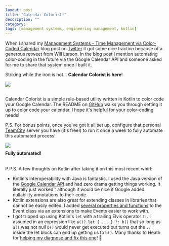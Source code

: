 ```yaml
---
layout: post
title: "Calendar Colorist!"
description: ""
category: 
tags: [management systems, engineering management, kotlin]
---
```


When I shared my [Management Systems - Time Management via Color-Coded Calendar][1] blog post on [Twitter][2] it got some nice traction because of a generous retweet from Will Larson. In the blog post I mention automating color-coding in the future via the Google Calendar API and someone asked for me to share that system once I built it.

Striking while the iron is hot... **Calendar Colorist is here**!

<div>
    <img class="rounded-corners" style="border: 1px; margin-top: 0px;" src="{{ site.images2020 }}/01-04/calendar-colorist.gif"/>
    <p class="caption-text" style="line-height: 1.5em; margin-bottom: 30px; margin-top: 6px;"></p>
</div>

Calendar Colorist is a simple rule-based utility written in Kotlin to color code your Google Calendar. The README on [GitHub][3] walks you through setting it up to color code your calendar. I hope it's helpful for your color-coding needs!

P.S. For bonus points, once you've got it all set up, configure that personal [TeamCity][7] server you have (it's free!) to run it once a week to fully automate this automated process!

<div>
    <img class="rounded-corners" style="max-width: 800px; border: 1px; margin-top: 0px;" src="{{ site.images2020 }}/01-04/teamcity.png"/>
    <p class="caption-text" style="line-height: 1.5em; margin-bottom: 30px; margin-top: 6px;"><strong>Fully automated!</strong></p>
</div>

P.P.S. A few thoughts on Kotlin after taking it on this most recent whirl: 

* Kotlin's interoperability with Java is fantastic. I used the Java version of the [Google Calendar API][4] and had zero drama getting things working. It literally just worked™️ although it would be nice if Google added nullability annotations to their code.
* Kotlin extensions are also great for extending classes in libraries that cannot be easily edited. I added [several properties and functions][5] to the Event class via an extensions to make Events easier to work with.
* I got tripped up using Kotlin's `let` with a trailing Elvis operator `?:`. I assumed in an expression like `a()?.let { ... } ?: b()` that so long as `a()` was not null `b()` would never get executed but turns out the `...` inside the let block can end up getting us to `b()`. Many thanks to Heath for [helping my diagnose and fix this one][6]! 🙏

[1]: {{site.base_url}}/2019/12/16/management-systems-calendaring/
[2]: https://twitter.com/markmcerqueira/status/1212797842189770752
[3]: https://github.com/markcerqueira/calendar-colorist
[4]: https://developers.google.com/calendar/quickstart/java
[5]: https://github.com/markcerqueira/calendar-colorist/blob/master/src/main/java/EventExtension.kt#L8
[6]: https://twitter.com/heathborders/status/1213938020392558592
[7]: https://www.jetbrains.com/teamcity/
